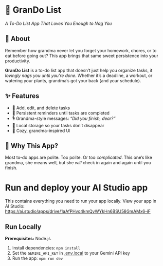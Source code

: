 # 🧶 GranDo List
*A To-Do List App That Loves You Enough to Nag You*  

## 👵 About  
Remember how grandma never let you forget your homework, chores, or to eat before going out? This app brings that same sweet persistence into your productivity.  

**GranDo List** is a to-do list app that doesn’t just help you organize tasks, it *lovingly nags you until you’re done*. Whether it’s a deadline, a workout, or watering your plants, grandma’s got your back (and your schedule).  

## ✨ Features  
- 📝 Add, edit, and delete tasks  
- 🔔 Persistent reminders until tasks are completed  
- 🎙️ Grandma-style messages: *“Did you finish, dear?”*  
- 💾 Local storage so your tasks don’t disappear  
- 🎨 Cozy, grandma-inspired UI  

## 🎯 Why This App?  
Most to-do apps are polite. Too polite.  Or too *complicated*.
This one’s like grandma, she means well, but she *will* check in again and again until you finish.  

# Run and deploy your AI Studio app

This contains everything you need to run your app locally.
View your app in AI Studio: https://ai.studio/apps/drive/1aAfPHvc4kmQvWYkHn6BSU58GmAMx6-iF

## Run Locally

**Prerequisites:**  Node.js

1. Install dependencies:
   `npm install`
2. Set the `GEMINI_API_KEY` in [.env.local](.env.local) to your Gemini API key
3. Run the app:
   `npm run dev`
